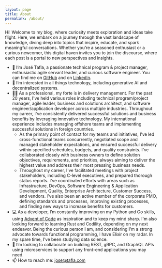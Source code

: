 ```yaml
---
layout: page
title: About
permalink: /about/
---
```


Hi! Welcome to my blog, where curiosity meets exploration and ideas take flight. Here, we embark on a journey through the vast landscape of knowledge, diving deep into topics that inspire, educate, and spark meaningful conversations. Whether you're a seasoned enthusiast or a curious newcomer, this digital haven invites you to join the discourse, where each post is a portal to new perspectives and insights.

- 👋 I’m José Tafla, a passionate technical program & project manager, enthusiastic agile servant leader, and curious software engineer. You can find me on [GitHub](https://github.com/taflaj) and on [LinkedIn](https://www.linkedin.com/in/jtafla).
- 👀 I’m interested in all things technology, including generative AI and decentralized systems.
- 🧑‍💼 As a professional, my forte is in delivery management. For the past 20 years, I've held various roles including technical program/project manager, agile leader, business and solutions architect, and software engineer/application developer across multiple industries. Throughout my career, I've consistently delivered successful solutions and business benefits by leveraging innovative technology. My international experience includes managing offshore teams and implementing successful solutions in foreign countries.
  - As the primary point of contact for my teams and initiatives, I've led cross-functional teams concurrently, negotiated scope and managed stakeholder expectations, and ensured successful delivery within specified schedules, budgets, and quality constraints. I've collaborated closely with business owners to define solution objectives, requirements, and priorities, always aiming to deliver the highest value and address their most pressing business needs.
  - Throughout my career, I've facilitated meetings with project stakeholders, including C-level executives, and prepared thorough status reports. I've coordinated efforts with areas such as Infrastructure, DevOps, Software Engineering & Application Development, Quality, Enterprise Architecture, Customer Success, and vendors. I've also been an active member of the corporate PMO, defining standards and processes, improving existing processes, and finding new ways to increase benefits for customers.
- 💻 As a developer, I’m constantly improving on my Python and Go skills, using [Advent of Code](https://adventofcode.com/) as inspiration and to keep my mind sharp. I'm also looking forward to learning Rust and Codility, depending on my next endeavor. Being the curious person I am, and considering I'm a strong advocate towards functional programming, I have Elixir on my radar. In my spare time, I've been studying data science.
- 💞️ I’m looking to collaborate on building REST, gRPC, and GraphQL APIs using microservices to support any front-end applications you may need.
- 📫 How to reach me: <jose@tafla.com>
